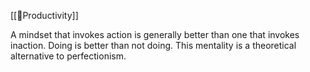 [[🌳Productivity]] 

A mindset that invokes action is generally better than one that invokes inaction. Doing is better than not doing. This mentality is a theoretical alternative to perfectionism.